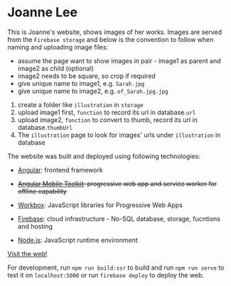 # Joanne Lee

This is Joanne's website, shows images of her works. Images are served from the `Firebase storage` and below is the convention to follow when naming and uploading image files:

- assume the page want to show images in pair - image1 as parent and image2 as child (optional)
- image2 needs to be square, so crop if required
- give unique name to image1, e.g. `Sarah.jpg`
- give unique name to image2, e.g. `of_Sarah.jpg.jpg`

1. create a folder like `illustration` in `storage`
2. upload image1 first, `function` to record its url in database.`url`
3. upload image2, `function` to convert to thumb, record its url in database.`thumbUrl`
4. The `illustration` page to look for images' urls under `illustration` in database

The website was built and deployed using following technologies: 
* [Angular](https://angular.io/): frontend framework
* ~~[Angular Mobile Toolkit](https://github.com/angular/mobile-toolkit): progressive web app and service worker for offline capability~~
* [Workbox](https://workboxjs.org/): JavaScript libraries for Progressive Web Apps

* [Firebase](https://firebase.google.com/): cloud infrastructure - No-SQL database, storage, fucntions and hosting
* [Node.js](https://nodejs.org): JavaScript runtime environment

[Visit the web!](https://joanne-lee.firebaseapp.com/home)

For development, run `npm run build:ssr` to build and run `npm run serve` to test it on `localhost:5000` or run `firebase deploy` to deploy the web.